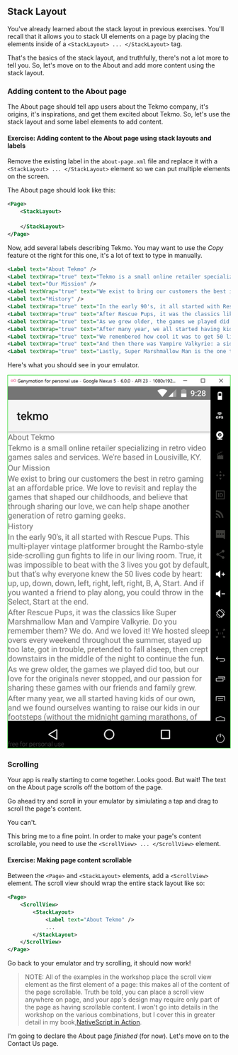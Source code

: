 ## Stack Layout

You've already learned about the stack layout in previous exercises. You'll recall that it allows you to stack UI elements on a page by placing the elements inside of a `<StackLayout> ... </StackLayout>` tag. 

That's the basics of the stack layout, and truthfully, there's not a lot more to tell you. So, let's move on to the About and add more content using the stack layout.

### Adding content to the About page

The About page should tell app users about the Tekmo company, it's origins, it's inspirations, and get them excited about Tekmo. So, let's use the stack layout and some label elements to add content.

<h4 class="exercise-start">
    <b>Exercise</b>: Adding content to the About page using stack layouts and labels
</h4>

Remove the existing label in the `about-page.xml` file and replace it with a `<StackLayout> ... </StackLayout>` element so we can put multiple elements on the screen.

The About page should look like this:

```xml
<Page>
    <StackLayout>

    </StackLayout>
</Page>
```

Now, add several labels describing Tekmo. You may want to use the *Copy* feature ot the right for this one, it's a lot of text to type in manually.

```xml
<Label text="About Tekmo" />
<Label textWrap="true" text="Tekmo is a small online retailer specializing in retro video games sales and services. We're based in Lousiville, KY." />
<Label text="Our Mission" />
<Label textWrap="true" text="We exist to bring our customers the best in retro gaming at an affordable price. We love to revisit and replay the games that shaped our childhoods, and believe that through sharing our love, we can help shape another generation of retro gaming geeks." />
<Label text="History" />
<Label textWrap="true" text="In the early 90's, it all started with Rescue Pups. This multi-player vintage platformer brought the Rambo-style side-scrolling gun fights to life in our living room. True, it was impossible to beat with the 3 lives you got by default, but that's why everyone knew the 50 lives code by heart: up, up, down, down, left, right, left, right, B, A, Start. And if you wanted a friend to play along, you could throw in the Select, Start at the end." />
<Label textWrap="true" text="After Rescue Pups, it was the classics like Super Marshmallow Man and Vampire Valkyrie. Do you remember them? We do. And we loved it! We hosted sleep overs every weekend throughout the summer, stayed up too late, got in trouble, pretended to fall alseep, then crept downstairs in the middle of the night to continue the fun." />
<Label textWrap="true" text="As we grew older, the games we played did too, but our love for the originals never stopped, and our passion for sharing these games with our friends and family grew." />
<Label textWrap="true" text="After many year, we all started having kids of our own, and we found ourselves wanting to raise our kids in our footsteps (without the midnight gaming marathons, of course). We wanted our kids to relive the adventure. Relive the thrills. Relive the classics. Tekmo was born." />
<Label textWrap="true" text="We remembered how cool it was to get 50 lives, so now our kids could enjoy playing through Rescue Pups for hours." />
<Label textWrap="true" text="And then there was Vampire Valkyrie: a side-scrolling adventure into the depths of Transylvania seeking out Dracula and his minions. After gathering your supplies in local towns, you embarked on a journey through the countryside to rescue trapped village people. We never forget to bring your stake and darn your garlic. And when we finally meet Dracula face-to-face, holy water didn't save us. And now, the fate of the world is on another 7 year old's shoulders." />
<Label textWrap="true" text="Lastly, Super Marshmallow Man is the one that pushed us over the edge with its iconic landscapes filled with clouds and wonderous sky scenes. We regularly play through the 12 worlds of Mallow Kingdom while avoiding the hungry Chompers with our friends and families: the best part is still watching someone get too close to the flames and melt!" />
```

Here's what you should see in your emulator.

![image](images/chapter5/about-no-scroll.png)

<div class="exercise-end"></div>

### Scrolling

Your app is really starting to come together. Looks good. But wait! The text on the About page scrolls off the bottom of the page. 

Go ahead try and scroll in your emulator by simiulating a tap and drag to scroll the page's content. 

You can't.

This bring me to a fine point. In order to make your page's content scrollable, you need to use the `<ScrollView> ... </ScrollView>` element.

<h4 class="exercise-start">
    <b>Exercise</b>: Making page content scrollable
</h4>

Between the `<Page>` and `<StackLayout>` elements, add a `<ScrollView>` element. The scroll view should wrap the entire stack layout like so:

```xml
<Page>
    <ScrollView>
        <StackLayout>
            <Label text="About Tekmo" />
            ...
        </StackLayout>
    </ScrollView>
</Page>
``` 

Go back to your emulator and try scrolling, it should now work!

<div class="exercise-end"></div>

> NOTE: All of the examples in the workshop place the scroll view element as the first element of a page: this makes all of the content of the page scrollable. Truth be told, you can place a scroll view anywhere on page, and your app's design may require only part of the page as having scrollable content. I won't go into details in the workshop on the various combinations, but I cover this in greater detail in my book,[NativeScript in Action](http://bit.ly/nsinaction). 

I'm going to declare the About page *finished* (for now). Let's move on to the Contact Us page.